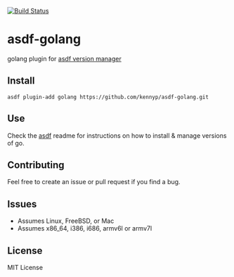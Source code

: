 [![Build Status](https://travis-ci.org/kennyp/asdf-golang.svg?branch=master)](https://travis-ci.org/kennyp/asdf-golang)

# asdf-golang
golang plugin for [asdf version manager](https://github.com/HashNuke/asdf)

## Install

```
asdf plugin-add golang https://github.com/kennyp/asdf-golang.git
```

## Use

Check the [asdf](https://github.com/HashNuke/asdf) readme for instructions on how to install & manage versions of go.

## Contributing

Feel free to create an issue or pull request if you find a bug.

## Issues

* Assumes Linux, FreeBSD, or Mac
* Assumes x86_64, i386, i686, armv6l or armv7l

## License
MIT License

